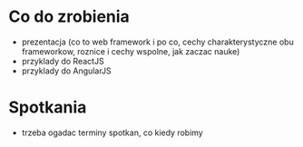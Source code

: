 # Co do zrobienia

* prezentacja (co to web framework i po co, cechy charakterystyczne obu frameworkow, roznice i cechy wspolne, jak zaczac nauke)
* przyklady do ReactJS
* przyklady do AngularJS

# Spotkania

* trzeba ogadac terminy spotkan, co kiedy robimy
